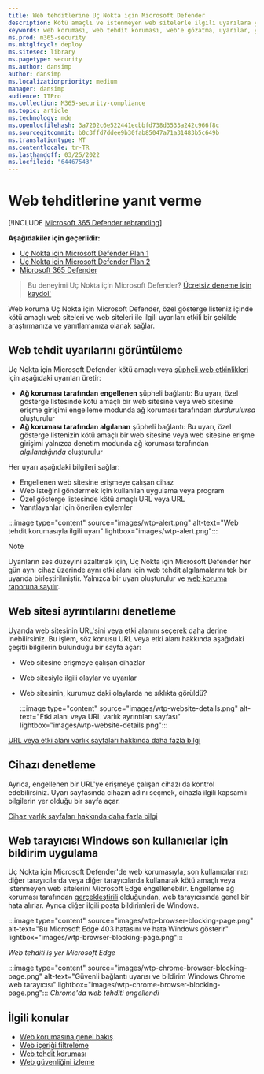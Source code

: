 ```yaml
---
title: Web tehditlerine Uç Nokta için Microsoft Defender
description: Kötü amaçlı ve istenmeyen web sitelerle ilgili uyarılara yanıt verin. Web tehdit korumasının son kullanıcıları web tarayıcıları ve bildirimlerini kullanarak nasıl Windows anlama
keywords: web koruması, web tehdit koruması, web'e gözatma, uyarılar, yanıt, güvenlik, kimlik avı, kötü amaçlı yazılım, exploit, web siteleri, ağ koruması, Edge, Internet Explorer, Chrome, Firefox, web tarayıcısı, bildirimler, son kullanıcılar, Windows bildirimleri, engelleme sayfası,
ms.prod: m365-security
ms.mktglfcycl: deploy
ms.sitesec: library
ms.pagetype: security
ms.author: dansimp
author: dansimp
ms.localizationpriority: medium
manager: dansimp
audience: ITPro
ms.collection: M365-security-compliance
ms.topic: article
ms.technology: mde
ms.openlocfilehash: 3a7202c6e522441ecbbfd738d3533a242c966f8c
ms.sourcegitcommit: b0c3ffd7ddee9b30fab85047a71a31483b5c649b
ms.translationtype: MT
ms.contentlocale: tr-TR
ms.lasthandoff: 03/25/2022
ms.locfileid: "64467543"
---
```

# <a name="respond-to-web-threats"></a>Web tehditlerine yanıt verme

[!INCLUDE [Microsoft 365 Defender rebranding](../../includes/microsoft-defender.md)]

**Aşağıdakiler için geçerlidir:**
- [Uç Nokta için Microsoft Defender Plan 1](https://go.microsoft.com/fwlink/p/?linkid=2154037)
- [Uç Nokta için Microsoft Defender Plan 2](https://go.microsoft.com/fwlink/p/?linkid=2154037)
- [Microsoft 365 Defender](https://go.microsoft.com/fwlink/?linkid=2118804)

> Bu deneyimi Uç Nokta için Microsoft Defender? [Ücretsiz deneme için kaydol'](https://signup.microsoft.com/create-account/signup?products=7f379fee-c4f9-4278-b0a1-e4c8c2fcdf7e&ru=https://aka.ms/MDEp2OpenTrial?ocid=docs-wdatp-main-abovefoldlink&rtc=1)

Web koruma Uç Nokta için Microsoft Defender, özel gösterge listeniz içinde kötü amaçlı web siteleri ve web siteleri ile ilgili uyarıları etkili bir şekilde araştırmanıza ve yanıtlamanıza olanak sağlar.

## <a name="view-web-threat-alerts"></a>Web tehdit uyarılarını görüntüleme

Uç Nokta için Microsoft Defender kötü amaçlı veya [şüpheli web etkinlikleri](manage-alerts.md) için aşağıdaki uyarıları üretir:

- **Ağ koruması tarafından engellenen** şüpheli bağlantı: Bu uyarı, özel gösterge listesinde kötü amaçlı bir web sitesine veya web sitesine erişme girişimi engelleme modunda ağ koruması tarafından *durdurulursa* oluşturulur 
- **Ağ koruması tarafından algılanan** şüpheli bağlantı: Bu uyarı, özel gösterge listenizin kötü amaçlı bir web sitesine veya web sitesine erişme girişimi yalnızca denetim modunda ağ koruması tarafından *algılandığında* oluşturulur

Her uyarı aşağıdaki bilgileri sağlar:

- Engellenen web sitesine erişmeye çalışan cihaz
- Web isteğini göndermek için kullanılan uygulama veya program
- Özel gösterge listesinde kötü amaçlı URL veya URL
- Yanıtlayanlar için önerilen eylemler

:::image type="content" source="images/wtp-alert.png" alt-text="Web tehdit korumasıyla ilgili uyarı" lightbox="images/wtp-alert.png":::

> [!NOTE]
> Uyarıların ses düzeyini azaltmak için, Uç Nokta için Microsoft Defender her gün aynı cihaz üzerinde aynı etki alanı için web tehdit algılamalarını tek bir uyarıda birleştirilmiştir. Yalnızca bir uyarı oluşturulur ve [web koruma raporuna sayılır](web-protection-monitoring.md).

## <a name="inspect-website-details"></a>Web sitesi ayrıntılarını denetleme

Uyarıda web sitesinin URL'sini veya etki alanını seçerek daha derine inebilirsiniz. Bu işlem, söz konusu URL veya etki alanı hakkında aşağıdaki çeşitli bilgilerin bulunduğu bir sayfa açar:

- Web sitesine erişmeye çalışan cihazlar
- Web sitesiyle ilgili olaylar ve uyarılar
- Web sitesinin, kurumuz daki olaylarda ne sıklıkta görüldü?

  :::image type="content" source="images/wtp-website-details.png" alt-text="Etki alanı veya URL varlık ayrıntıları sayfası" lightbox="images/wtp-website-details.png":::

[URL veya etki alanı varlık sayfaları hakkında daha fazla bilgi](investigate-domain.md)

## <a name="inspect-the-device"></a>Cihazı denetleme

Ayrıca, engellenen bir URL'ye erişmeye çalışan cihazı da kontrol edebilirsiniz. Uyarı sayfasında cihazın adını seçmek, cihazla ilgili kapsamlı bilgilerin yer olduğu bir sayfa açar.

[Cihaz varlık sayfaları hakkında daha fazla bilgi](investigate-machines.md)

## <a name="web-browser-and-windows-notifications-for-end-users"></a>Web tarayıcısı Windows son kullanıcılar için bildirim uygulama

Uç Nokta için Microsoft Defender'de web korumasıyla, son kullanıcılarınızı diğer tarayıcılarda veya diğer tarayıcılarda kullanarak kötü amaçlı veya istenmeyen web sitelerini Microsoft Edge engellenebilir. Engelleme ağ koruması tarafından [gerçekleştirili](network-protection.md) olduğundan, web tarayıcısında genel bir hata alırlar. Ayrıca diğer ilgili posta bildirimleri de Windows.

:::image type="content" source="images/wtp-browser-blocking-page.png" alt-text="Bu Microsoft Edge 403 hatasını ve hata Windows gösterir" lightbox="images/wtp-browser-blocking-page.png":::

*Web tehditi iş yer Microsoft Edge*

:::image type="content" source="images/wtp-chrome-browser-blocking-page.png" alt-text="Güvenli bağlantı uyarısı ve bildirim Windows Chrome web tarayıcısı" lightbox="images/wtp-chrome-browser-blocking-page.png":::
*Chrome'da web tehditi engellendi*

## <a name="related-topics"></a>İlgili konular

- [Web korumasına genel bakış](web-protection-overview.md)
- [Web içeriği filtreleme](web-content-filtering.md)
- [Web tehdit koruması](web-threat-protection.md)
- [Web güvenliğini izleme](web-protection-monitoring.md)
